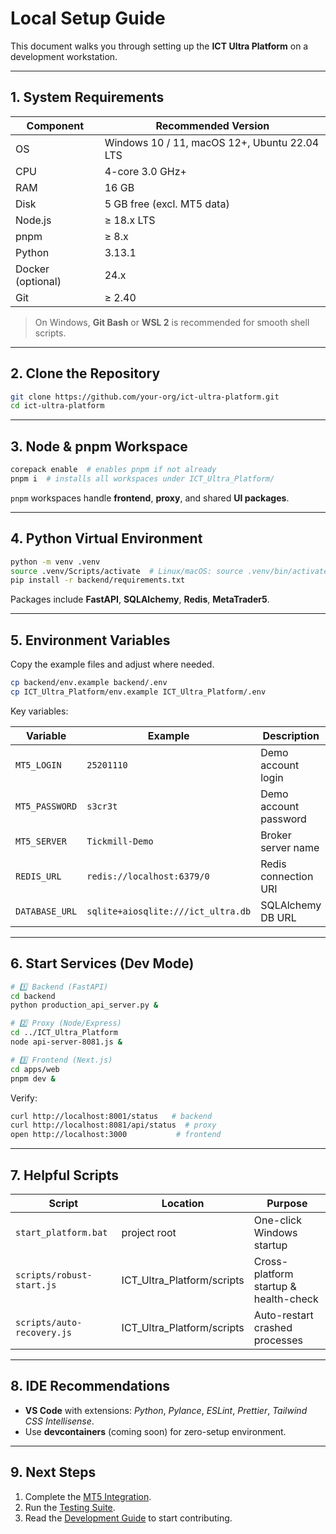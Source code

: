 # Local Setup Guide

This document walks you through setting up the **ICT Ultra Platform** on a development workstation.

---

## 1. System Requirements

| Component | Recommended Version |
|-----------|---------------------|
| OS | Windows 10 / 11, macOS 12+, Ubuntu 22.04 LTS |
| CPU | 4-core 3.0 GHz+ |
| RAM | 16 GB |
| Disk | 5 GB free (excl. MT5 data) |
| Node.js | ≥ 18.x LTS |
| pnpm | ≥ 8.x |
| Python | 3.13.1 |
| Docker (optional) | 24.x |
| Git | ≥ 2.40 |

> On Windows, **Git Bash** or **WSL 2** is recommended for smooth shell scripts.

---

## 2. Clone the Repository

```bash
git clone https://github.com/your-org/ict-ultra-platform.git
cd ict-ultra-platform
```

---

## 3. Node & pnpm Workspace

```bash
corepack enable  # enables pnpm if not already
pnpm i  # installs all workspaces under ICT_Ultra_Platform/
```

`pnpm` workspaces handle **frontend**, **proxy**, and shared **UI packages**.

---

## 4. Python Virtual Environment

```bash
python -m venv .venv
source .venv/Scripts/activate  # Linux/macOS: source .venv/bin/activate
pip install -r backend/requirements.txt
```

Packages include **FastAPI**, **SQLAlchemy**, **Redis**, **MetaTrader5**.

---

## 5. Environment Variables

Copy the example files and adjust where needed.

```bash
cp backend/env.example backend/.env
cp ICT_Ultra_Platform/env.example ICT_Ultra_Platform/.env
```

Key variables:

| Variable | Example | Description |
|----------|---------|-------------|
| `MT5_LOGIN` | `25201110` | Demo account login |
| `MT5_PASSWORD` | `s3cr3t` | Demo account password |
| `MT5_SERVER` | `Tickmill-Demo` | Broker server name |
| `REDIS_URL` | `redis://localhost:6379/0` | Redis connection URI |
| `DATABASE_URL` | `sqlite+aiosqlite:///ict_ultra.db` | SQLAlchemy DB URL |

---

## 6. Start Services (Dev Mode)

```bash
# 1️⃣ Backend (FastAPI)
cd backend
python production_api_server.py &

# 2️⃣ Proxy (Node/Express)
cd ../ICT_Ultra_Platform
node api-server-8081.js &

# 3️⃣ Frontend (Next.js)
cd apps/web
pnpm dev &
```

Verify:
```bash
curl http://localhost:8001/status   # backend
curl http://localhost:8081/api/status  # proxy
open http://localhost:3000           # frontend
```

---

## 7. Helpful Scripts

| Script | Location | Purpose |
|--------|----------|---------|
| `start_platform.bat` | project root | One-click Windows startup |
| `scripts/robust-start.js` | ICT_Ultra_Platform/scripts | Cross-platform startup & health-check |
| `scripts/auto-recovery.js` | ICT_Ultra_Platform/scripts | Auto-restart crashed processes |

---

## 8. IDE Recommendations

* **VS Code** with extensions: _Python_, _Pylance_, _ESLint_, _Prettier_, _Tailwind CSS Intellisense_.
* Use **devcontainers** (coming soon) for zero-setup environment.

---

## 9. Next Steps

1. Complete the [MT5 Integration](MT5_INTEGRATION_GUIDE.md).  
2. Run the [Testing Suite](TESTING_GUIDE.md).  
3. Read the [Development Guide](DEVELOPMENT_GUIDE.md) to start contributing. 